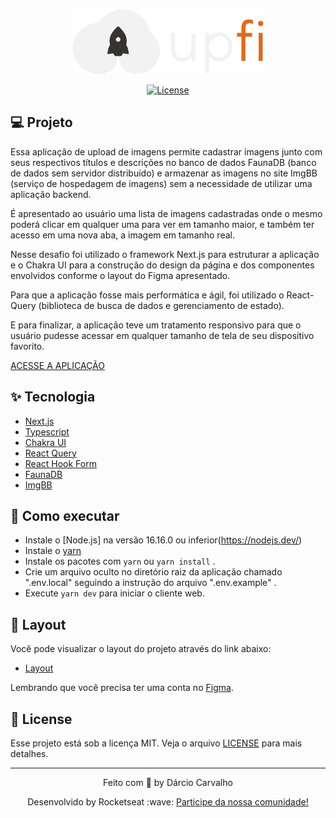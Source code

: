 <p align="center">
  <img alt="IGNITE React - Chapter 04 - Desafio 02 - Upload de Imagens" src=".github/logo-upload-imagens.svg" />
</p>

<p align="center">
  <a href="LICENSE"><img  src="https://img.shields.io/static/v1?label=License&message=MIT&color=F7DD43&labelColor=202024" alt="License"></a>
</p>

## 💻 Projeto

Essa aplicação de upload de imagens permite cadastrar imagens junto com seus respectivos títulos e
descrições no banco de dados FaunaDB (banco de dados sem servidor distribuído) e armazenar as imagens
no site ImgBB (serviço de hospedagem de imagens) sem a necessidade de utilizar uma aplicação backend.

É apresentado ao usuário uma lista de imagens cadastradas onde o mesmo poderá clicar em qualquer uma para ver em tamanho maior, e também ter acesso em uma nova aba, a imagem em tamanho real.

Nesse desafio foi utilizado o framework Next.js para estruturar a aplicação e o Chakra UI para a 
construção do design da página e dos componentes envolvidos conforme o layout do Figma apresentado.

Para que a aplicação fosse mais performática e ágil, foi utilizado o React-Query (biblioteca de busca
de dados e gerenciamento de estado).

E para finalizar, a aplicação teve um tratamento responsivo para que o usuário pudesse acessar em 
qualquer tamanho de tela de seu dispositivo favorito.

[ACESSE A APLICAÇÃO](https://reactjs-upload-de-imagens-db67my9yg-darciocarvalho.vercel.app/)

## ✨ Tecnologia

- [Next.js](https://nextjs.org/)
- [Typescript](https://www.typescriptlang.org/)
- [Chakra UI](https://chakra-ui.com/)
- [React Query](https://tanstack.com/query/v3/docs/react/overview)
- [React Hook Form](https://www.react-hook-form.com/)
- [FaunaDB](https://fauna.com/home)
- [ImgBB](https://pt-br.imgbb.com/)


## 🚀 Como executar

- Instale o [Node.js] na versão 16.16.0 ou inferior(https://nodejs.dev/)
- Instale o [yarn](https://yarnpkg.com/)
- Instale os pacotes com `yarn` ou `yarn install` .
- Crie um arquivo oculto no diretório raiz da aplicação chamado ".env.local" 
  seguindo a instrução do arquivo ".env.example" .
- Execute `yarn dev` para iniciar o cliente web.

## 🔖 Layout

Você pode visualizar o layout do projeto através do link abaixo:

- [Layout](https://www.figma.com/file/QKxbxCVwwlDLMrCtHae239/Desafio-2-M%C3%B3dulo-4-ReactJS/duplicate)

Lembrando que você precisa ter uma conta no [Figma](http://figma.com/).


## 📝 License

Esse projeto está sob a licença MIT. Veja o arquivo [LICENSE](LICENSE) para mais detalhes.

---

<p align="center">
  Feito com 💙 by Dárcio Carvalho
</p>

<p align="center">
  Desenvolvido by Rocketseat :wave: <a href="https://discord.gg/rocketseat">Participe da nossa comunidade!</a> 
</p>
